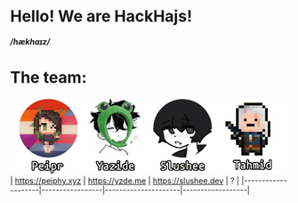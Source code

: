 # Hello! We are HackHajs!
##### /hækhaɪz/
# The team:
![team](https://raw.githubusercontent.com/HackHajs/.github/main/profile/team.png)
| https://peiphy.xyz | https://yzde.me | https://slushee.dev | ?                |
|--------------------|-----------------|---------------------|------------------|
